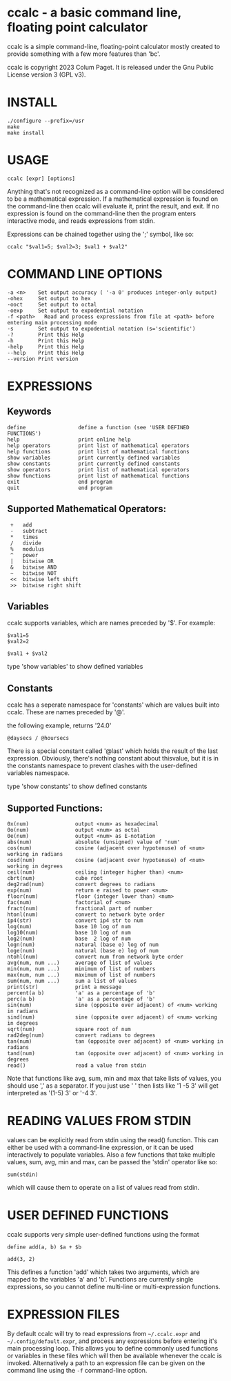 # ccalc - a basic command line, floating point calculator

ccalc is a simple command-line, floating-point calculator mostly created to provide something with a few more features than 'bc'.

ccalc is copyright 2023 Colum Paget. It is released under the Gnu Public License version 3 (GPL v3).

# INSTALL

```
./configure --prefix=/usr
make
make install
```


# USAGE

```
ccalc [expr] [options]
```

Anything that's not recognized as a command-line option will be considered to be a mathematical expression. If a mathematical expression is found on the command-line then ccalc will evaluate it, print the result, and exit. If no expression is found on the command-line then the program enters interactive mode, and reads expressions from stdin.

Expressions can be chained together using the ';' symbol, like so:

```
ccalc "$val1=5; $val2=3; $val1 + $val2"
```


# COMMAND LINE OPTIONS

```
-a <n>    Set output accuracy ( '-a 0' produces integer-only output) 
-ohex     Set output to hex
-ooct     Set output to octal
-oexp     Set output to expodential notation
-f <path>	Read and process expressions from file at <path> before entering main processing mode
-s        Set output to expodential notation (s='scientific')
-?        Print this Help
-h        Print this Help
-help     Print this Help
--help    Print this Help
--version Print version
```


# EXPRESSIONS

## Keywords

```
define                 define a function (see 'USER DEFINED FUNCTIONS')
help                   print online help
help operators         print list of mathematical operators
help functions         print list of mathematical functions
show variables         print currently defined variables
show constants         print currently defined constants
show operators         print list of mathematical operators
show functions         print list of mathematical functions
exit                   end program
quit                   end program
```


## Supported Mathematical Operators:

```
 +   add
 -   subtract
 *   times
 /   divide
 %   modulus
 ^   power
 |   bitwise OR
 &   bitwise AND
 ~   bitwise NOT
 <<  bitwise left shift
 >>  bitwise right shift
```


## Variables

ccalc supports variables, which are names preceded by '$'. For example:

```
$val1=5
$val2=2

$val1 + $val2
```

type 'show variables' to show defined variables


## Constants

ccalc has a seperate namespace for 'constants' which are values built into ccalc. These are names preceded by '@'.

the following example, returns '24.0'

```
@daysecs / @hoursecs
```

There is a special constant called '@last' which holds the result of the last expression. Obviously, there's nothing constant about thisvalue, but it is in the constants namespace to prevent clashes with the user-defined variables namespace.

type 'show constants' to show defined constants



## Supported Functions:

```
0x(num)               output <num> as hexadecimal
0o(num)               output <num> as octal
0e(num)               output <num> as E-notation
abs(num)              absolute (unsigned) value of 'num'
cos(num)              cosine (adjacent over hypotenuse) of <num> working in radians
cosd(num)             cosine (adjacent over hypotenuse) of <num> working in degrees
ceil(num)             ceiling (integer higher than) <num>
cbrt(num)             cube root
deg2rad(num)          convert degrees to radians
exp(num)              return e raised to power <num>
floor(num)            floor (integer lower than) <num>
fac(num)              factorial of <num>
fract(num)            fractional part of number
htonl(num)            convert to network byte order
ip4(str)              convert ip4 str to num
log(num)              base 10 log of num
log10(num)            base 10 log of num
log2(num)             base  2 log of num
logn(num)             natural (base e) log of num
loge(num)             natural (base e) log of num
ntohl(num)            convert num from network byte order
avg(num, num ...)     average of list of values
min(num, num ...)     minimum of list of numbers
max(num, num ...)     maximum of list of numbers
sum(num, num ...)     sum a list of values
print(str)            print a message
percent(a b)          'a' as a percentage of 'b'
perc(a b)             'a' as a percentage of 'b'
sin(num)              sine (opposite over adjacent) of <num> working in radians
sind(num)             sine (opposite over adjacent) of <num> working in degrees
sqrt(num)             square root of num
rad2deg(num)          convert radians to degrees
tan(num)              tan (opposite over adjacent) of <num> working in radians
tand(num)             tan (opposite over adjacent) of <num> working in degrees
read()                read a value from stdin
```

Note that functions like avg, sum, min and max that take lists of values, you should use ',' as a separator. If you just use ' ' then lists like '1 -5 3' will get interpreted as '(1-5) 3' or '-4 3'.


# READING VALUES FROM STDIN

values can be explicitly read from stdin using the read() function. This can either be used with a command-line expression, or it can be used interactively to populate variables. Also a few functions that take multiple values, sum, avg, min and max, can be passed the 'stdin' operator like so:

```
sum(stdin)
```

which will cause them to operate on a list of values read from stdin.



# USER DEFINED FUNCTIONS

ccalc supports very simple user-defined functions using the format

```
define add(a, b) $a + $b

add(3, 2)
```

This defines a function 'add' which takes two arguments, which are mapped to the variables 'a' and 'b'. Functions are currently single expressions, so you cannot define multi-line or multi-expression functions.


# EXPRESSION FILES

By default ccalc will try to read expressions from `~/.ccalc.expr` and `~/.config/default.expr`, and process any expressions before entering it's main processing loop. This allows you to define commonly used functions or variables in these files which will then be available whenever the ccalc is invoked. Alternatively a path to an expression file can be given on the command line using the `-f` command-line option. 
